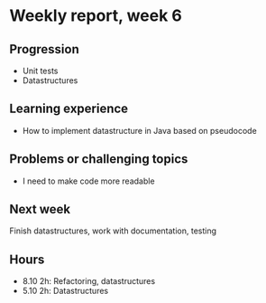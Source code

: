 # Weekly report, week 6
## Progression
* Unit tests
* Datastructures
## Learning experience
* How to implement datastructure in Java based on pseudocode
## Problems or challenging topics
* I need to make code more readable
## Next week
Finish datastructures, work with documentation, testing
## Hours
* 8.10 2h: Refactoring, datastructures
* 5.10 2h: Datastructures
